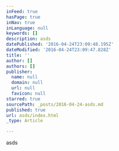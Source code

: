 ```yaml
---
inFeed: true
hasPage: true
inNav: true
inLanguage: null
keywords: []
description: asds
datePublished: '2016-04-24T23:09:48.195Z'
dateModified: '2016-04-24T23:09:47.828Z'
title: ''
author: []
authors: []
publisher:
  name: null
  domain: null
  url: null
  favicon: null
starred: true
sourcePath: _posts/2016-04-24-asds.md
published: true
url: asds/index.html
_type: Article

---
```

asds